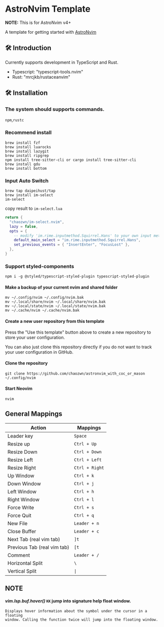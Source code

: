 # AstroNvim Template

**NOTE:** This is for AstroNvim v4+

A template for getting started with [AstroNvim](https://github.com/AstroNvim/AstroNvim)

## 🛠️ Introduction

Currently supports development in TypeScript and Rust.

- Typescript: "typescript-tools.nvim"
- Rust: "mrcjkb/rustaceanvim"

## 🛠️ Installation

### The system should supports commands.

`npm`,`rustc`

### Recommend install

```shell
brew install fzf
brew install luarocks
brew install lazygit
brew install ripgrep
npm install tree-sitter-cli or cargo install tree-sitter-cli
brew install gdu
brew install bottom
```

### Input Auto Switch

```shell
brew tap daipeihust/tap
brew install im-select
im-select
```

copy result to `im-select.lua`

```lua
return {
  "chaozwn/im-select.nvim",
  lazy = false,
  opts = {
    -- modify 'im.rime.inputmethod.Squirrel.Hans' to your own input method
    default_main_select = "im.rime.inputmethod.Squirrel.Hans",
    set_previous_events = { "InsertEnter", "FocusLost" },
  },
}
```

### Support styled-components

```shell
npm i -g @styled/typescript-styled-plugin typescript-styled-plugin
```

#### Make a backup of your current nvim and shared folder

```shell
mv ~/.config/nvim ~/.config/nvim.bak
mv ~/.local/share/nvim ~/.local/share/nvim.bak
mv ~/.local/state/nvim ~/.local/state/nvim.bak
mv ~/.cache/nvim ~/.cache/nvim.bak
```

#### Create a new user repository from this template

Press the "Use this template" button above to create a new repository to store your user configuration.

You can also just clone this repository directly if you do not want to track your user configuration in GitHub.

#### Clone the repository

```shell
git clone https://github.com/chaozwn/astronvim_with_coc_or_mason ~/.config/nvim
```

#### Start Neovim

```shell
nvim
```

## General Mappings

| Action                      | Mappings            |
| --------------------------- | ------------------- |
| Leader key                  | `Space`             |
| Resize up                   | `Ctrl + Up`         |
| Resize Down                 | `Ctrl + Down`       |
| Resize Left                 | `Ctrl + Left`       |
| Resize Right                | `Ctrl + Right`      |
| Up Window                   | `Ctrl + k`          |
| Down Window                 | `Ctrl + j`          |
| Left Window                 | `Ctrl + h`          |
| Right Window                | `Ctrl + l`          |
| Force Write                 | `Ctrl + s`          |
| Force Quit                  | `Ctrl + q`          |
| New File                    | `Leader + n`        |
| Close Buffer                | `Leader + c`        |
| Next Tab (real vim tab)     | `]t`                |
| Previous Tab (real vim tab) | `[t`                |
| Comment                     | `Leader + /`        |
| Horizontal Split            | `\`                 |
| Vertical Split              | <code>&#124;</code> |

## NOTE

#### _vim.lsp.buf.hover()_ `KK` jump into signature help float window.

```
Displays hover information about the symbol under the cursor in a floating
window. Calling the function twice will jump into the floating window.
```
